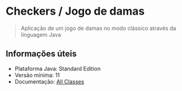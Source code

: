 # Checkers / Jogo de damas

> Aplicação de um jogo de damas no modo clássico através da linguagem Java

## Informações úteis

- Plataforma Java: Standard Edition
- Versão mínima: 11
- Documentação: [All Classes](https://docs.oracle.com/en/java/javase/11/docs/api/allclasses.html)

